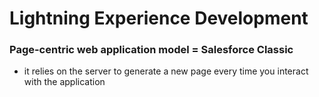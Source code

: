 # Lightning Experience Development

### Page-centric web application model = Salesforce Classic
  * it relies on the server to generate a new page every time you interact with the application
